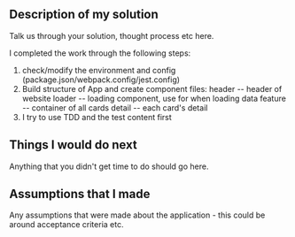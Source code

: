 ## Description of my solution

Talk us through your solution, thought process etc here.

I completed the work through the following steps:
1. check/modify the environment and config (package.json/webpack.config/jest.config)
2. Build structure of App and create component files:
   header -- header of website
   loader -- loading component, use for when loading data
   feature -- container of all cards
   detail -- each card's detail
3. I try to use TDD and the test content first 

## Things I would do next

Anything that you didn't get time to do should go here.

## Assumptions that I made

Any assumptions that were made about the application - this could be around acceptance criteria etc.
